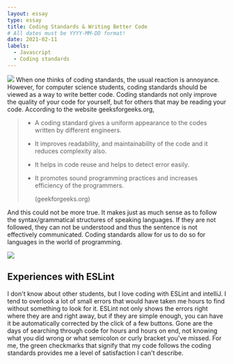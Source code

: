 ```yaml
---
layout: essay
type: essay
title: Coding Standards & Writing Better Code
# All dates must be YYYY-MM-DD format!
date: 2021-02-11
labels:
  - Javascript
  - Coding standards
---
```

<img class="ui medium right floated rounded image" src="https://www.ommzi.com/wp-content/uploads/2019/01/Coding-Standards.jpg">
When one thinks of coding standards, the usual reaction is annoyance. However, for computer science students, coding standards should be viewed as a way to write better code. Coding standards not only improve the quality of your code for yourself, but for others that may be reading your code. According to the website geeksforgeeks.org,

> * A coding standard gives a uniform appearance to the codes written by different engineers.
> * It improves readability, and maintainability of the code and it reduces complexity also.
> * It helps in code reuse and helps to detect error easily.
> * It promotes sound programming practices and increases efficiency of the programmers.
>   
>   (geekforgeeks.org)

And this could not be more true. It makes just as much sense as to follow the syntax/grammatical structures of speaking languages. If they are not followed, they can not be understood and thus the sentence is not effectively communicated. Coding standards allow for us to do so for languages in the world of programming. 

<img class="ui medium left floated rounded image" src="https://res.cloudinary.com/practicaldev/image/fetch/s--FQxU3AZj--/c_limit%2Cf_auto%2Cfl_progressive%2Cq_auto%2Cw_880/http://res.cloudinary.com/lauragift/image/upload/v1532898161/032f30a0-f2e1-11e5-8676-4676c2ca102a_canln7.png">

## Experiences with ESLint 
I don't know about other students, but I love coding with ESLint and intelliJ. I tend to overlook a lot of small errors that would have taken me hours to find without something to look for it. ESLint not only shows the errors right where they are and right away, but if they are simple enough, you can have it be automatically corrected by the click of a few buttons. Gone are the days of searching through code for hours and hours on end, not knowing what you did wrong or what semicolon or curly bracket you've missed. For me, the green checkmarks that signify that my code follows the coding standards provides me a level of satisfaction I can't describe. 
